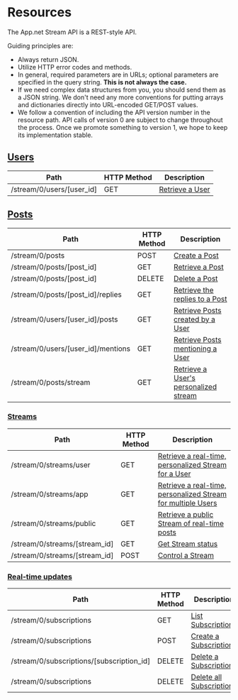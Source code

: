 # Resources
The App.net Stream API is a REST-style API.

Guiding principles are:

* Always return JSON.
* Utilize HTTP error codes and methods.
* In general, required parameters are in URLs; optional parameters are specified in the query string. **This is not always the case.**
* If we need complex data structures from you, you should send them as a JSON string. We don't need any more conventions for putting arrays and dictionaries directly into URL-encoded GET/POST values.
* We follow a convention of including the API version number in the resource path. API calls of version 0 are subject to change throughout the process. Once we promote something to version 1, we hope to keep its implementation stable.

## [Users](/appdotnet/api-spec/blob/master/resources/users.md)
<table>
    <thead>
        <tr>
            <th>Path</th>
            <th>HTTP Method</th>
            <th>Description</th>
        </tr>
    </thead>
    <tbody>
        <tr>
            <td>/stream/0/users/[user_id]</td>
            <td>GET</td>
            <td><a href="/appdotnet/api-spec/blob/master/resources/users.md#retrieve-a-user">Retrieve a User</a></td>
        </tr>
    </tbody>
</table>

## [Posts](/appdotnet/api-spec/blob/master/resources/posts.md)
<table>
    <thead>
        <tr>
            <th>Path</th>
            <th>HTTP Method</th>
            <th>Description</th>
        </tr>
    </thead>
    <tbody>
        <tr>
            <td>/stream/0/posts</td>
            <td>POST</td>
            <td><a href="/appdotnet/api-spec/blob/master/resources/posts.md#create-a-post">Create a Post</a></td>
        </tr>
        <tr>
            <td>/stream/0/posts/[post_id]</td>
            <td>GET</td>
            <td><a href="/appdotnet/api-spec/blob/master/resources/posts.md#retrieve-a-post">Retrieve a Post</a></td>
        </tr>
        <tr>
            <td>/stream/0/posts/[post_id]</td>
            <td>DELETE</td>
            <td><a href="/appdotnet/api-spec/blob/master/resources/posts.md#delete-a-post">Delete a Post</a></td>
        </tr>
        <tr>
            <td>/stream/0/posts/[post_id]/replies</td>
            <td>GET</td>
            <td><a href="/appdotnet/api-spec/blob/master/resources/posts.md#retrieve-the-replies-to-a-post">Retrieve the replies to a Post</a></td>
        </tr>
        <tr>
            <td>/stream/0/users/[user_id]/posts</td>
            <td>GET</td>
            <td><a href="/appdotnet/api-spec/blob/master/resources/posts.md#retrieve-posts-created-by-a-user">Retrieve Posts created by a User</a></td>
        </tr>
        <tr>
            <td>/stream/0/users/[user_id]/mentions</td>
            <td>GET</td>
            <td><a href="/appdotnet/api-spec/blob/master/resources/posts.md#retrieve-posts-mentioning-a-user">Retrieve Posts mentioning a User</a></td>
        </tr>
        <tr>
            <td>/stream/0/posts/stream</td>
            <td>GET</td>
            <td><a href="/appdotnet/api-spec/blob/master/resources/posts.md#retrieve-a-users-personalized-stream">Retrieve a User's personalized stream</a></td>
        </tr>
    </tbody>
</table>

### [Streams](/appdotnet/api-spec/blob/master/resources/streams.md)
<table>
    <thead>
        <tr>
            <th>Path</th>
            <th>HTTP Method</th>
            <th>Description</th>
        </tr>
    </thead>
    <tbody>
        <tr>
            <td>/stream/0/streams/user</td>
            <td>GET</td>
            <td><a href="/appdotnet/api-spec/blob/master/resources/streams.md#retrieve-a-real-time-personalized-stream-for-a-user">Retrieve a real-time, personalized Stream for a User</a></td>
        </tr>
        <tr>
            <td>/stream/0/streams/app</td>
            <td>GET</td>
            <td><a href="/appdotnet/api-spec/blob/master/resources/streams.md#retrieve-a-real-time-personalized-stream-for-multiple-users">Retrieve a real-time, personalized Stream for multiple Users</a></td>
        </tr>
        <tr>
            <td>/stream/0/streams/public</td>
            <td>GET</td>
            <td><a href="/appdotnet/api-spec/blob/master/resources/streams.md#retrieve-a-public-stream-of-real-time-posts">Retrieve a public Stream of real-time posts</a></td>
        </tr>
        <tr>
            <td>/stream/0/streams/[stream_id]</td>
            <td>GET</td>
            <td><a href="/appdotnet/api-spec/blob/master/resources/streams.md#get-stream-status">Get Stream status</a></td>
        </tr>
        <tr>
            <td>/stream/0/streams/[stream_id]</td>
            <td>POST</td>
            <td><a href="/appdotnet/api-spec/blob/master/resources/streams.md#control-a-stream">Control a Stream</a></td>
        </tr>
    </tbody>
</table>

### [Real-time updates](/appdotnet/api-spec/blob/master/resources/realtime.md)

<table>
    <thead>
        <tr>
            <th>Path</th>
            <th>HTTP Method</th>
            <th>Description</th>
        </tr>
    </thead>
    <tbody>
        <tr>
            <td>/stream/0/subscriptions</td>
            <td>GET</td>
            <td><a href="/appdotnet/api-spec/blob/master/resources/subscriptions.md#list-subscriptions">List Subscriptions</a></td>
        </tr>
        <tr>
            <td>/stream/0/subscriptions</td>
            <td>POST</td>
            <td><a href="/appdotnet/api-spec/blob/master/resources/subscriptions.md#create-a-subscription">Create a Subscription</a></td>
        </tr>
        <tr>
            <td>/stream/0/subscriptions/[subscription_id]</td>
            <td>DELETE</td>
            <td><a href="/appdotnet/api-spec/blob/master/resources/subscriptions.md#delete-a-subscription">Delete a Subscription</a></td>
        </tr>
        <tr>
            <td>/stream/0/subscriptions</td>
            <td>DELETE</td>
            <td><a href="/appdotnet/api-spec/blob/master/resources/subscriptions.md#delete-all-subscriptions">Delete all Subscriptions</a></td>
        </tr>
    </tbody>
</table>
